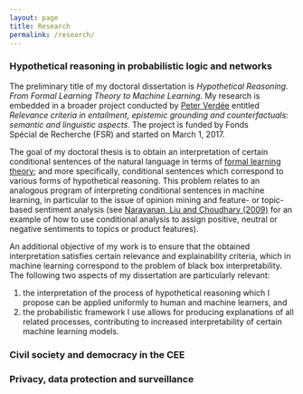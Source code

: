 ```yaml
---
layout: page
title: Research
permalink: /research/
---
```


### Hypothetical reasoning in probabilistic logic and networks

The preliminary title of my doctoral dissertation is _Hypothetical Reasoning. From Formal Learning Theory to Machine Learning_. My research is embedded in a broader project conducted by [Peter Verdée](https://www.researchgate.net/profile/Peter_Verdee) entitled _Relevance criteria in entailment, epistemic grounding and counterfactuals: semantic and linguistic aspects_. The project is funded by Fonds Spécial de Recherche (FSR) and started on March 1, 2017.

The goal of my doctoral thesis is to obtain an interpretation of certain conditional sentences of the natural language in terms of [formal learning theory](https://link.springer.com/referenceworkentry/10.1007%2F978-1-4419-1428-6_444); and more specifically, conditional sentences which correspond to various forms of hypothetical reasoning. This problem relates to an analogous program of interpreting conditional sentences in machine learning, in particular to the issue of opinion mining and feature- or topic-based sentiment analysis (see [Narayanan, Liu and Choudhary (2009)](http://www.aclweb.org/anthology/D09-1019) for an example of how to use conditional analysis to assign positive, neutral or negative sentiments to topics or product features).

An additional objective of my work is to ensure that the obtained interpretation satisfies certain relevance and explainability criteria, which in machine learning correspond to the problem of black box interpretability. The following two aspects of my dissertation are particularly relevant:

1. the interpretation of the process of hypothetical reasoning which I propose can be applied uniformly to human and machine learners, and  
2. the probabilistic framework I use allows for producing explanations of all related processes, contributing to increased interpretability of certain machine learning models.  


### Civil society and democracy in the CEE


### Privacy, data protection and surveillance



